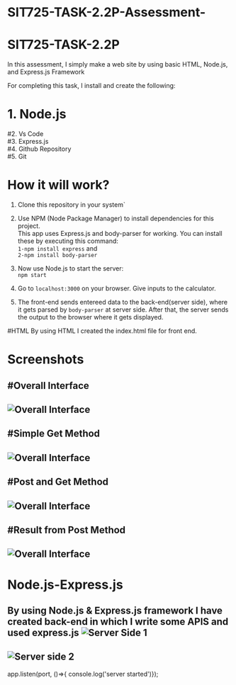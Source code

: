 # SIT725-TASK-2.2P-Assessment-

# SIT725-TASK-2.2P
In this assessment, I simply make a web site by using basic HTML, Node.js, and Express.js Framework 

For completing this task, I install and create the following:
   # 1. Node.js<br>
   #2. Vs Code<br>
   #3. Express.js<br>
   #4. Github Repository<br>
   #5. Git<br>

   
# How it will work?

1. Clone this repository in your system`

2. Use NPM (Node Package Manager) to install dependencies for this project. <br>
This app uses Express.js and body-parser for working. You can install these by executing this command: <br>
```1-npm install express``` and <br>
```2-npm install body-parser```

3. Now use Node.js to start the server: <br>
```npm start```

4. Go to `localhost:3000` on your browser. Give inputs to the calculator. 

5. The front-end sends entereed data to the back-end(server side), where it gets parsed by `body-parser` at server side. After that, the server sends the output to the browser where it gets displayed.

#HTML
By using HTML I created the index.html file for front end.
# Screenshots

#Overall Interface
-------
![Overall Interface](https://github.com/Mudasirrr/SIT725-TASK-2.2P-Assessment-/blob/main/Overl%20Interface.PNG)
--------------
#Simple Get Method
-------
![Overall Interface](https://github.com/Mudasirrr/SIT725-TASK-2.2P-Assessment-/blob/main/Simple%20get%20method.PNG)
-------
#Post and Get Method
-------
![Overall Interface](https://github.com/Mudasirrr/SIT725-TASK-2.2P-Assessment-/blob/main/post%20and%20get%20method.PNG)
-------
#Result from Post Method
-------
![Overall Interface](https://github.com/Mudasirrr/SIT725-TASK-2.2P-Assessment-/blob/main/Result%20from%20Post%20Method.PNG)
-------

# Node.js-Express.js
By using Node.js & Express.js framework I have created back-end in which I write some APIS and used express.js 
![Server Side 1](https://github.com/Mudasirrr/SIT725-TASK-2.2P-Assessment-/blob/main/server%20side%201.PNG)
-------

![Server side 2](https://github.com/Mudasirrr/SIT725-TASK-2.2P-Assessment-/blob/main/server%20side%202.PNG)
-------



app.listen(port, ()=>{
    console.log('server started')});



